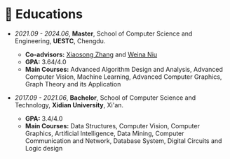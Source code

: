 
# 📖 Educations
- *2021.09 - 2024.06*, **Master**, School of Computer Science and Engineering, **UESTC**, Chengdu.

  - **Co-advisors:**  [Xiaosong Zhang](https://www.researchgate.net/scientific-contributions/Xiaosong-Zhang-70729540) and [Weina Niu](https://www.researchgate.net/scientific-contributions/Weina-Niu-2111558519)
  - **GPA:** 3.64/4.0
  - **Main Courses:** Advanced Algorithm Design and Analysis, Advanced Computer Vision, Machine 
    Learning, Advanced Computer Graphics, Graph Theory and its Application

  

- *2017.09 - 2021.06*, **Bachelor**, School of Computer Science and Technology, **Xidian University**, Xi'an.

  - **GPA:** 3.4/4.0
  - **Main Courses:** Data Structures, Computer Vision, Computer Graphics, Artificial Intelligence, Data 
    Mining, Computer Communication and Network, Database System, Digital Circuits and Logic design

